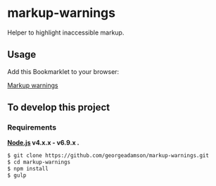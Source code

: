 # markup-warnings

Helper to highlight inaccessible markup.

## Usage

Add this Bookmarklet to your browser:

[Markup warnings](javascript:(function(d,l){l=d.createElement('link');l.rel='stylesheet';l.href='https://unpkg.com/markup-warnings';d.body.appendChild(l)})(document))


## To develop this project

### Requirements

**[Node.js](http://nodejs.org) v4.x.x - v6.9.x .**


```bash
$ git clone https://github.com/georgeadamson/markup-warnings.git
$ cd markup-warnings
$ npm install
$ gulp
```
